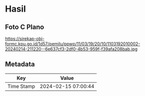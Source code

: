 # Hasil

## Foto C Plano

https://sirekap-obj-formc.kpu.go.id/1d57/pemilu/ppwp/11/03/19/20/10/1103192010002-20240214-211220--6e637cf3-2df0-4b53-959f-f39afa208bab.jpg


## Metadata

| Key        | Value               |
| ---------- | ------------------- |
| Time Stamp | 2024-02-15 07:00:44 |




